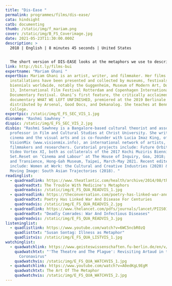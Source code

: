 ```yaml
---
title: "Dis-Ease "
permalink: programmes/films/dis-ease/
cata: hindsight
catb: documenting
thumb: /static/img/f_mariam.png
cover: /static/img/B_FS_Coverimage.jpg
date: 2021-05-23T11:30:00.000Z
description: >
  2018 | English | 8 minutes 45 seconds | United States 


  The short version of DIS-EASE looks at the metaphors we use to describe illnesses, and how some diseases become metaphors to describe other phenomena. In particular, it examines the metaphor of the "war on disease," and asks how it affects how we treat people who are sick, how we define the "public" in public health, and whether it has locked us into militarized national security paradigms for both responding to current epidemic diseases and planning for future pandemics.
link: http://bit.ly/films-bui
expertname: "Mariam Ghani "
expertbio: Mariam Ghani is an artist, writer, and filmmaker. Her films and
  installations have been presented and collected by museums, festivals, and
  biennials worldwide, notably the Guggenheim, Museum of Modern Art, Documenta
  13, International Film Festival Rotterdam and Copenhagen International
  Documentary Festival. Ghani’s first feature, the critically acclaimed
  documentary WHAT WE LEFT UNFINISHED, premiered at the 2019 Berlinale and is
  distributed by Arsenal, Good Docs, and Dekanalog. She teaches at Bennington
  College.
expertpic: /static/img/E_FS_SEC_VIS_1.jpg
disname: "Rashmi Sawhney "
dispic: /static/img/E_FS_SEC_VIS_2.jpg
disbio: "Rashmi Sawhney is a Bangalore-based cultural theorist and associate
  professor in Film and Cultural Studies at Christ University. She writes on
  cinema and the visual arts and is co-founder with Lucia Imaz King, of
  VisionMix (www.visionmix.info), an international network of artists,
  filmmakers and researchers. Curatorial projects include: Future Orbits and
  Video Vortex XI, both as collaterals of the 2017 Kochi Muziris Biennial;
  Set.Reset on ‘Cinema and Labour’ at The House of Inquiry, Goa, 2018; and Loss
  and Transience, Hong-Gah Museum, Taipei, March-May 2021. Recent edited volumes
  include: Women at Work: the Cultural and Creative Industries (2020) & The
  Moving Image: South Asian Trajectories (2018). "
readinglist:
  - quadreadlink: https://www.theatlantic.com/health/archive/2014/08/the-trouble-with-medicines-metaphors/374982/
    quadreadtxt: The Trouble With Medicine's Metaphors
    quadreadvis: /static/img/E_FS_QUA_READVIS_1.jpg
  - quadreadlink: https://theconversation.com/poetry-has-linked-war-and-disease-for-centuries-136141
    quadreadtxt: Poetry Has Linked War And Disease For Centuries
    quadreadvis: /static/img/E_FS_QUA_READVIS_2.jpg
  - quadreadlink: https://www.thelancet.com/pdfs/journals/lancet/PIIS0140-6736(02)11807-1.pdf
    quadreadtxt: "Deadly Comrades: War And Infectious Diseases"
    quadreadvis: /static/img/E_FS_QUA_READVIS_3.jpg
listeninglist:
  - quadlistlink: https://www.youtube.com/watch?v=6WC5ncbR0zQ
    quadlisttxt: "Susan Sontag: Illness as Metaphor"
    quadlistvis: /static/img/E_FS_QUA_LISTVIS_1.jpg
watchinglist:
  - quadwatchlink: https://www.geisteswissenschaften.fu-berlin.de/en/v/interweaving-performance-cultures/online-projects/Theater-and-the-Coronavirus/Episode-4/index.html
    quadwatchtxt: "'The Theatre and The Plague': Revisiting Artaud in the Age of the
      Coronavirus"
    quadwatchvis: /static/img/E_FS_QUA_WATCHVIS_1.jpg
  - quadwatchlink: https://www.youtube.com/watch?v=A0edKgL9EgM
    quadwatchtxt: The Art Of The Metaphor
    quadwatchvis: /static/img/E_FS_QUA_WATCHVIS_2.jpg
---
```

